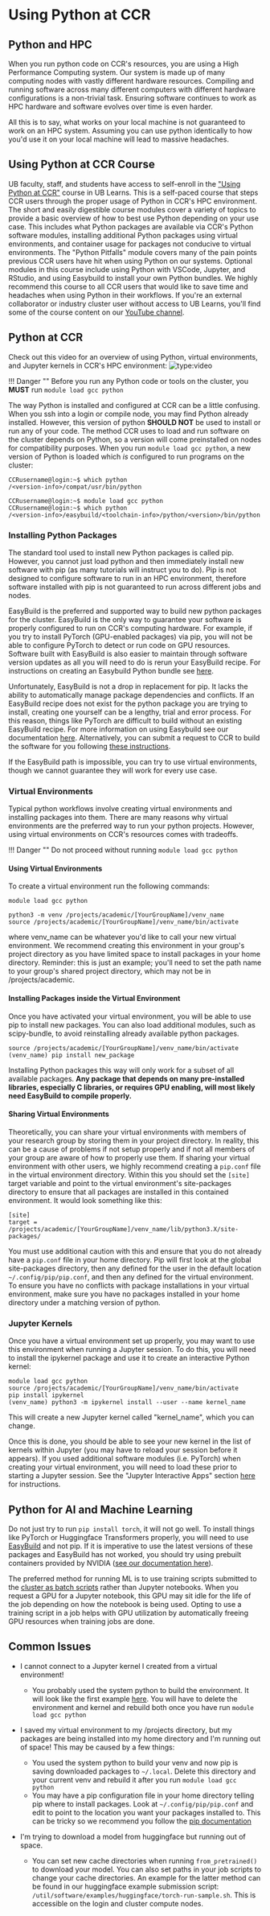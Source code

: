# Using Python at CCR

## Python and HPC

When you run python code on CCR's resources, you are using a High Performance Computing system. Our system is made up of many computing nodes with vastly different hardware resources. Compiling and running software across many different computers with different hardware configurations is a non-trivial task. Ensuring software continues to work as HPC hardware and software evolves over time is even harder.

All this is to say, what works on your local machine is not guaranteed to work on an HPC system. Assuming you can use python identically to how you'd use it on your local machine will lead to massive headaches.

## Using Python at CCR Course  

UB faculty, staff, and students have access to self-enroll in the ["Using Python at CCR"](https://ublearns.buffalo.edu/d2l/le/discovery/view/course/288741) course in UB Learns.  This is a self-paced course that steps CCR users through the proper usage of Python in CCR's HPC environment.  The short and easily digestible course modules cover a variety of topics to provide a basic overview of how to best use Python depending on your use case.  This includes what Python packages are available via CCR's Python software modules, installing additional Python packages using virtual environments, and container usage for packages not conducive to virtual environments. The "Python Pitfalls" module covers many of the pain points previous CCR users have hit when using Python on our systems.  Optional modules in this course include using Python with VSCode, Jupyter, and RStudio, and using Easybuild to install your own Python bundles.  We highly recommend this course to all CCR users that would like to save time and headaches when using Python in their workflows.  If you're an external collaborator or industry cluster user without access to UB Learns, you'll find some of the course content on our [YouTube channel](https://www.youtube.com/@ubccr).

## Python at CCR

Check out this video for an overview of using Python, virtual environments, and Jupyter kernels in CCR's HPC environment:
![type:video](https://www.youtube.com/embed/uS85S-odkRk)

!!! Danger ""
    Before you run any Python code or tools on the cluster, you **MUST** run `module load gcc python`

The way Python is installed and configured at CCR can be a little confusing. When you ssh into a login or compile node, you may find Python already installed. However, this version of python **SHOULD NOT** be used to install or run any of your code. The method CCR uses to load and run software on the cluster depends on Python, so a version will come preinstalled on nodes for compatibility purposes. When you run `module load gcc python`, a new version of Python is loaded which _is_ configured to run programs on the cluster:

```
CCRusername@login:~$ which python
/<version-info>/compat/usr/bin/python 

CCRusername@login:~$ module load gcc python
CCRusername@login:~$ which python
/<version-info>/easybuild/<toolchain-info>/python/<version>/bin/python
```

### Installing Python Packages

The standard tool used to install new Python packages is called pip. However, you cannot just load python and then immediately install new software with pip (as many tutorials will instruct you to do). Pip is not designed to configure software to run in an HPC environment, therefore software installed with pip is not guaranteed to run across different jobs and nodes.

EasyBuild is the preferred and supported way to build new python packages for the cluster. EasyBuild is the only way to guarantee your software is properly configured to run on CCR's computing hardware. For example, if you try to install PyTorch (GPU-enabled packages) via pip, you will not be able to configure PyTorch to detect or run code on GPU resources. Software built with EasyBuild is also easier to maintain through software version updates as all you will need to do is rerun your EasyBuild recipe.  For instructions on creating an Easybuild Python bundle see [here](../software/modules.md#python).

Unfortunately, EasyBuild is not a drop in replacement for pip. It lacks the ability to automatically manage package dependencies and conflicts. If an EasyBuild recipe does not exist for the python package you are trying to install, creating one yourself can be a lengthy, trial and error process. For this reason, things like PyTorch are difficult to build without an existing EasyBuild recipe.  For more information on using Easybuild see our documentation [here](/howto/easybuild).  Alternatively, you can submit a request to CCR to build the software for you following [these instructions](../software/building.md#software-build-requests).  

If the EasyBuild path is impossible, you can try to use virtual environments, though we cannot guarantee they will work for every use case. 

### Virtual Environments

Typical python workflows involve creating virtual environments and installing packages into them. There are many reasons why virtual environments are the preferred way to run your python projects. However, using virtual environments on CCR's resources comes with tradeoffs.  

!!! Danger ""
    Do not proceed without running `module load gcc python`

#### Using Virtual Environments

To create a virtual environment run the following commands:

```
module load gcc python

python3 -m venv /projects/academic/[YourGroupName]/venv_name
source /projects/academic/[YourGroupName]/venv_name/bin/activate 
```

where venv_name can be whatever you'd like to call your new virtual environment. We recommend creating this environment in your group's project directory as you have limited space to install packages in your home directory. Reminder: this is just an example; you'll need to set the path name to your group's shared project directory, which may not be in /projects/academic.

#### Installing Packages inside the Virtual Environment

Once you have activated your virtual environment, you will be able to use pip to install new packages. You can also load additional modules, such as scipy-bundle, to avoid reinstalling already available python packages.
```
source /projects/academic/[YourGroupName]/venv_name/bin/activate
(venv_name) pip install new_package
```

Installing Python packages this way will only work for a subset of all available packages. **Any package that depends on many pre-installed libraries, especially C libraries, or requires GPU enabling, will most likely need EasyBuild to compile properly.**

#### Sharing Virtual Environments  

Theoretically, you can share your virtual environments with members of your research group by storing them in your project directory.  In reality, this can be a cause of problems if not setup properly and if not all members of your group are aware of how to properly use them.  If sharing your virtual environment with other users, we highly recommend creating a `pip.conf` file in the virtual environment directory.  Within this you should set the `[site]` target variable and point to the virtual environment's site-packages directory to ensure that all packages are installed in this contained environment.  It would look something like this:  

```
[site]
target = /projects/academic/[YourGroupName]/venv_name/lib/python3.X/site-packages/
```
You must use additional caution with this and ensure that you do not already have a `pip.conf` file in your home directory.   Pip will first look at the global site-packages directory, then any defined for the user in the default location `~/.config/pip/pip.conf`, and then any defined for the virtual environment.  To ensure you have no conflicts with package installations in your virtual environment, make sure you have no packages installed in your home directory under a matching version of python.   

### Jupyter Kernels

Once you have a virtual environment set up properly, you may want to use this environment when running a Jupyter session. To do this, you will need to install the ipykernel package and use it to create an interactive Python kernel:

```
module load gcc python
source /projects/academic/[YourGroupName]/venv_name/bin/activate
pip install ipykernel
(venv_name) python3 -m ipykernel install --user --name kernel_name
```

This will create a new Jupyter kernel called "kernel_name", which you can change.  

Once this is done, you should be able to see your new kernel in the list of kernels within Jupyter (you may have to reload your session before it appears).  If you used additional software modules (i.e. PyTorch) when creating your virtual environment, you will need to load these prior to starting a Jupyter session.  See the "Jupyter Interactive Apps" section [here](../portals/ood.md#interactive-apps) for instructions.

## Python for AI and Machine Learning 

Do not just try to run `pip install torch`, it will not go well. To install things like PyTorch or Huggingface Transformers properly, you will need to use [EasyBuild](#installing-new-packages) and not pip. If it is imperative to use the latest versions of these packages and EasyBuild has not worked, you should try using prebuilt containers provided by NVIDIA ([see our documentation here](containerization.md)).

The preferred method for running ML is to use training scripts submitted to the [cluster as batch scripts](../hpc/jobs) rather than Jupyter notebooks. When you request a GPU for a Jupyter notebook, this GPU may sit idle for the life of the job depending on how the notebook is being used. Opting to use a training script in a job helps with GPU utilization by automatically freeing GPU resources when training jobs are done.

## Common Issues

- I cannot connect to a Jupyter kernel I created from a virtual environment!
    - You probably used the system python to build the environment. It will look like the first example [here](#python-at-ccr).  You will have to delete the environment and kernel and rebuild both once you have run `module load gcc python`

- I saved my virtual environment to my /projects directory, but my packages are being installed into my home directory and I'm running out of space!  This may be caused by a few things:  
    - You used the system python to build your venv and now pip is saving downloaded packages to `~/.local`. Delete this directory and your current venv and rebuild it after you run `module load gcc python`  
    - You may have a pip configuration file in your home directory telling pip where to install packages.  Look at `~/.config/pip/pip.conf` and edit to point to the location you want your packages installed to.  This can be tricky so we recommend you follow the [pip documentation](https://pip.pypa.io/en/stable/topics/configuration/)

- I'm trying to download a model from huggingface but running out of space.
    - You can set new cache directories when running `from_pretrained()` to download your model. You can also set paths in your job scripts to change your cache directories. An example for the latter method can be found in our huggingface example submission script: `/util/software/examples/huggingface/torch-run-sample.sh`.  This is accessible on the login and cluster compute nodes.
